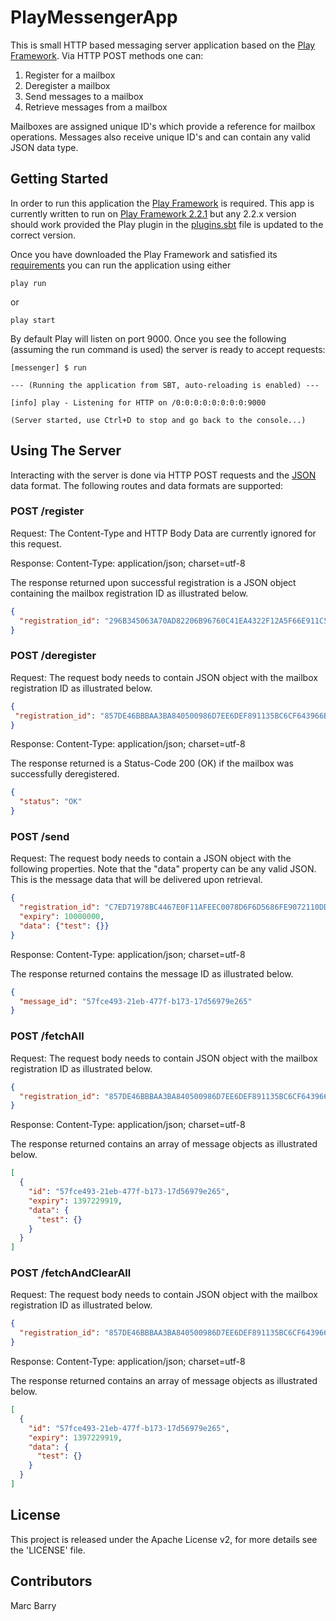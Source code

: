 PlayMessengerApp
================

This is small HTTP based messaging server application based on the [Play Framework](http://www.playframework.com/). Via HTTP POST methods one can:

1. Register for a mailbox
2. Deregister a mailbox
3. Send messages to a mailbox
4. Retrieve messages from a mailbox

Mailboxes are assigned unique ID's which provide a reference for mailbox operations. Messages also receive unique ID's and can contain any valid JSON data type.

## Getting Started

In order to run this application the [Play Framework](http://www.playframework.com/) is required. This app is currently written to run on [Play Framework 2.2.1](http://downloads.typesafe.com/play/2.2.1/play-2.2.1.zip) but any 2.2.x version should work provided the Play plugin in the [plugins.sbt](project/plugins.sbt) file is updated to the correct version.

Once you have downloaded the Play Framework and satisfied its [requirements](http://www.playframework.com/documentation/2.2.x/Installing) you can run the application using either

    play run

or

    play start

By default Play will listen on port 9000. Once you see the following (assuming the run command is used) the server is ready to accept requests:

    [messenger] $ run

    --- (Running the application from SBT, auto-reloading is enabled) ---

    [info] play - Listening for HTTP on /0:0:0:0:0:0:0:0:9000

    (Server started, use Ctrl+D to stop and go back to the console...)

## Using The Server

Interacting with the server is done via HTTP POST requests and the [JSON](http://en.wikipedia.org/wiki/JSON) data format. The following routes and data formats are supported:

### POST    /register
Request: The Content-Type and HTTP Body Data are currently ignored for this request.

Response: Content-Type: application/json; charset=utf-8

 The response returned upon successful registration is a JSON object containing the mailbox registration ID as illustrated below.
```json
{
  "registration_id": "296B345063A70AD82206B96760C41EA4322F12A5F66E911C56641D4CF5BB3A7B"
}
```

### POST    /deregister
Request: The request body needs to contain JSON object with the mailbox registration ID as illustrated below.
```json
{
 "registration_id": "857DE46BBBAA3BA840500986D7EE6DEF891135BC6CF643966BDFF648EC496203"
}
```
Response: Content-Type: application/json; charset=utf-8

The response returned is a Status-Code 200 (OK) if the mailbox was successfully deregistered.
```json
{
  "status": "OK"
}
```

### POST    /send
Request: The request body needs to contain a JSON object with the following properties. Note that the "data" property can be any valid JSON. This is the message data that will be delivered upon retrieval.

```json
{
  "registration_id": "C7ED71978BC4467E0F11AFEEC0078D6F6D5686FE9072110DD6DDBC28AB7656BB",
  "expiry": 10000000,
  "data": {"test": {}}
}
```
Response: Content-Type: application/json; charset=utf-8

The response returned contains the message ID as illustrated below.
```json
{
  "message_id": "57fce493-21eb-477f-b173-17d56979e265"
}
```

### POST    /fetchAll
Request: The request body needs to contain JSON object with the mailbox registration ID as illustrated below.

```json
{
  "registration_id": "857DE46BBBAA3BA840500986D7EE6DEF891135BC6CF643966BDFF648EC496203"
}
```
Response: Content-Type: application/json; charset=utf-8

The response returned contains an array of message objects as illustrated below.
```json
[
  {
    "id": "57fce493-21eb-477f-b173-17d56979e265",
    "expiry": 1397229919,
    "data": {
      "test": {}
    }
  }
]
```

### POST    /fetchAndClearAll
Request: The request body needs to contain JSON object with the mailbox registration ID as illustrated below.

```json
{
  "registration_id": "857DE46BBBAA3BA840500986D7EE6DEF891135BC6CF643966BDFF648EC496203"
}
```
Response: Content-Type: application/json; charset=utf-8

The response returned contains an array of message objects as illustrated below.
```json
[
  {
    "id": "57fce493-21eb-477f-b173-17d56979e265",
    "expiry": 1397229919,
    "data": {
      "test": {}
    }
  }
]
```

## License

This project is released under the Apache License v2, for more details see the 'LICENSE' file.

## Contributors

Marc Barry
